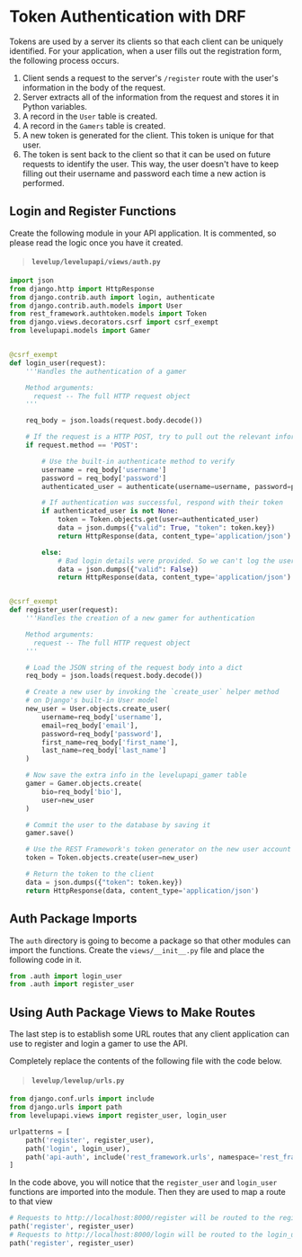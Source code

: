 # Token Authentication with DRF

Tokens are used by a server its clients so that each client can be uniquely identified. For your application, when a user fills out the registration form, the following process occurs.

1. Client sends a request to the server's `/register` route with the user's information in the body of the request.
1. Server extracts all of the information from the request and stores it in Python variables.
1. A record in the `User` table is created.
1. A record in the `Gamers` table is created.
1. A new token is generated for the client. This token is unique for that user.
1. The token is sent back to the client so that it can be used on future requests to identify the user. This way, the user doesn't have to keep filling out their username and password each time a new action is performed.

## Login and Register Functions

Create the following module in your API application. It is commented, so please read the logic once you have it created.

> #### `levelup/levelupapi/views/auth.py`

```py
import json
from django.http import HttpResponse
from django.contrib.auth import login, authenticate
from django.contrib.auth.models import User
from rest_framework.authtoken.models import Token
from django.views.decorators.csrf import csrf_exempt
from levelupapi.models import Gamer


@csrf_exempt
def login_user(request):
    '''Handles the authentication of a gamer

    Method arguments:
      request -- The full HTTP request object
    '''

    req_body = json.loads(request.body.decode())

    # If the request is a HTTP POST, try to pull out the relevant information.
    if request.method == 'POST':

        # Use the built-in authenticate method to verify
        username = req_body['username']
        password = req_body['password']
        authenticated_user = authenticate(username=username, password=password)

        # If authentication was successful, respond with their token
        if authenticated_user is not None:
            token = Token.objects.get(user=authenticated_user)
            data = json.dumps({"valid": True, "token": token.key})
            return HttpResponse(data, content_type='application/json')

        else:
            # Bad login details were provided. So we can't log the user in.
            data = json.dumps({"valid": False})
            return HttpResponse(data, content_type='application/json')


@csrf_exempt
def register_user(request):
    '''Handles the creation of a new gamer for authentication

    Method arguments:
      request -- The full HTTP request object
    '''

    # Load the JSON string of the request body into a dict
    req_body = json.loads(request.body.decode())

    # Create a new user by invoking the `create_user` helper method
    # on Django's built-in User model
    new_user = User.objects.create_user(
        username=req_body['username'],
        email=req_body['email'],
        password=req_body['password'],
        first_name=req_body['first_name'],
        last_name=req_body['last_name']
    )

    # Now save the extra info in the levelupapi_gamer table
    gamer = Gamer.objects.create(
        bio=req_body['bio'],
        user=new_user
    )

    # Commit the user to the database by saving it
    gamer.save()

    # Use the REST Framework's token generator on the new user account
    token = Token.objects.create(user=new_user)

    # Return the token to the client
    data = json.dumps({"token": token.key})
    return HttpResponse(data, content_type='application/json')
```

## Auth Package Imports

The `auth` directory is going to become a package so that other modules can import the functions. Create the `views/__init__.py` file and place the following code in it.

```py
from .auth import login_user
from .auth import register_user
```

## Using Auth Package Views to Make Routes

The last step is to establish some URL routes that any client application can use to register and login a gamer to use the API.

Completely replace the contents of the following file with the code below.

> #### `levelup/levelup/urls.py`

```py
from django.conf.urls import include
from django.urls import path
from levelupapi.views import register_user, login_user

urlpatterns = [
    path('register', register_user),
    path('login', login_user),
    path('api-auth', include('rest_framework.urls', namespace='rest_framework')),
]
```

In the code above, you will notice that the `register_user` and `login_user` functions are imported into the module. Then they are used to map a route to that view

```py
# Requests to http://localhost:8000/register will be routed to the register_user function
path('register', register_user)
# Requests to http://localhost:8000/login will be routed to the login_user function
path('register', register_user)
```
